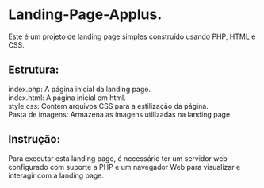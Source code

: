 # Landing-Page-Applus.
Este é um projeto de landing page simples construído usando PHP, HTML e CSS.  

## Estrutura:  
index.php: A página inicial da landing page.  
index.html: A página inicial em html.  
style.css: Contém arquivos CSS para a estilização da página.  
Pasta de imagens: Armazena as imagens utilizadas na landing page.  

## Instrução:  
Para executar esta landing page, é necessário ter um servidor web configurado com suporte a PHP e um navegador Web para visualizar e interagir com a landing page.
